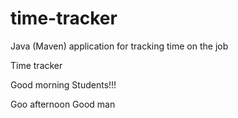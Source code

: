 # time-tracker
Java (Maven) application for tracking time on the job

Time tracker

Good morning Students!!!

Goo afternoon
Good man
